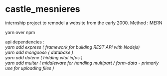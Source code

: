 # castle_mesnieres
internship project to remodel a website from the early 2000. Method : MERN

<srong>yarn over npm

api dependencies :</srong>
<br>
<i> yarn add express ( framework for building REST API with Nodejs)
<br>
yarn add mongoose ( database )
<br>
yarn add dotenv ( hidding vital infos )
<br>
yarn add multer ( middleware for handling multipart / form-data - primarly use for uploading files )
</i>